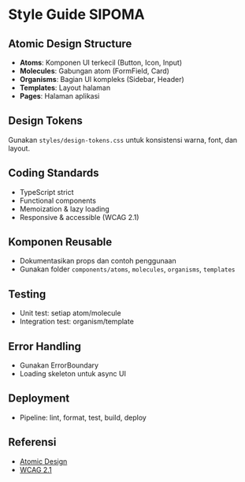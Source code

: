 # Style Guide SIPOMA

## Atomic Design Structure

- **Atoms**: Komponen UI terkecil (Button, Icon, Input)
- **Molecules**: Gabungan atom (FormField, Card)
- **Organisms**: Bagian UI kompleks (Sidebar, Header)
- **Templates**: Layout halaman
- **Pages**: Halaman aplikasi

## Design Tokens

Gunakan `styles/design-tokens.css` untuk konsistensi warna, font, dan layout.

## Coding Standards

- TypeScript strict
- Functional components
- Memoization & lazy loading
- Responsive & accessible (WCAG 2.1)

## Komponen Reusable

- Dokumentasikan props dan contoh penggunaan
- Gunakan folder `components/atoms`, `molecules`, `organisms`, `templates`

## Testing

- Unit test: setiap atom/molecule
- Integration test: organism/template

## Error Handling

- Gunakan ErrorBoundary
- Loading skeleton untuk async UI

## Deployment

- Pipeline: lint, format, test, build, deploy

## Referensi

- [Atomic Design](https://bradfrost.com/blog/post/atomic-web-design/)
- [WCAG 2.1](https://www.w3.org/WAI/WCAG21/quickref/)
